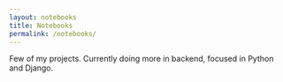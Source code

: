 ```yaml
---
layout: notebooks
title: Notebooks
permalink: /notebooks/
---
```


Few of my projects. Currently doing more in backend, focused in Python and Django.
